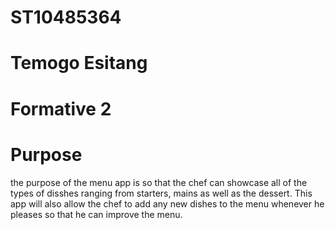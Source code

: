 # ST10485364
# Temogo Esitang
# Formative 2
# Purpose
the purpose of the menu app is so that the chef can showcase all of the types of disshes ranging from starters, mains as well as the dessert.
This app will also allow the chef to add any new dishes to the menu whenever he pleases so that he can improve the menu.
